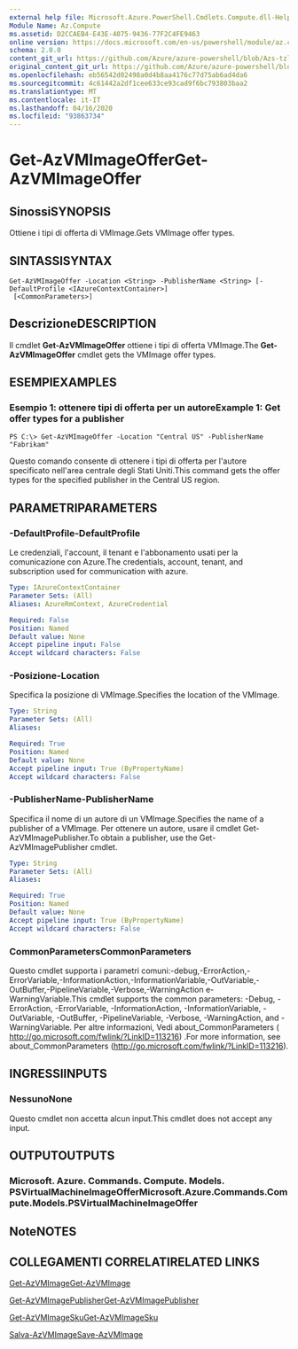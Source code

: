 ```yaml
---
external help file: Microsoft.Azure.PowerShell.Cmdlets.Compute.dll-Help-Help.xml
Module Name: Az.Compute
ms.assetid: D2CCAEB4-E43E-4075-9436-77F2C4FE9463
online version: https://docs.microsoft.com/en-us/powershell/module/az.compute/get-azvmimageoffer
schema: 2.0.0
content_git_url: https://github.com/Azure/azure-powershell/blob/Azs-tzl/src/Compute/Compute/help/Get-AzVMImageOffer.md
original_content_git_url: https://github.com/Azure/azure-powershell/blob/Azs-tzl/src/Compute/Compute/help/Get-AzVMImageOffer.md
ms.openlocfilehash: eb56542d02498a0d4b8aa4176c77d75ab6ad4da6
ms.sourcegitcommit: 4c61442a2df1cee633ce93cad9f6bc793803baa2
ms.translationtype: MT
ms.contentlocale: it-IT
ms.lasthandoff: 04/16/2020
ms.locfileid: "93863734"
---
```

# <span data-ttu-id="ea0c4-101">Get-AzVMImageOffer</span><span class="sxs-lookup"><span data-stu-id="ea0c4-101">Get-AzVMImageOffer</span></span>

## <span data-ttu-id="ea0c4-102">Sinossi</span><span class="sxs-lookup"><span data-stu-id="ea0c4-102">SYNOPSIS</span></span>
<span data-ttu-id="ea0c4-103">Ottiene i tipi di offerta di VMImage.</span><span class="sxs-lookup"><span data-stu-id="ea0c4-103">Gets VMImage offer types.</span></span>

## <span data-ttu-id="ea0c4-104">SINTASSI</span><span class="sxs-lookup"><span data-stu-id="ea0c4-104">SYNTAX</span></span>

```
Get-AzVMImageOffer -Location <String> -PublisherName <String> [-DefaultProfile <IAzureContextContainer>]
 [<CommonParameters>]
```

## <span data-ttu-id="ea0c4-105">Descrizione</span><span class="sxs-lookup"><span data-stu-id="ea0c4-105">DESCRIPTION</span></span>
<span data-ttu-id="ea0c4-106">Il cmdlet **Get-AzVMImageOffer** ottiene i tipi di offerta VMImage.</span><span class="sxs-lookup"><span data-stu-id="ea0c4-106">The **Get-AzVMImageOffer** cmdlet gets the VMImage offer types.</span></span>

## <span data-ttu-id="ea0c4-107">ESEMPI</span><span class="sxs-lookup"><span data-stu-id="ea0c4-107">EXAMPLES</span></span>

### <span data-ttu-id="ea0c4-108">Esempio 1: ottenere tipi di offerta per un autore</span><span class="sxs-lookup"><span data-stu-id="ea0c4-108">Example 1: Get offer types for a publisher</span></span>
```
PS C:\> Get-AzVMImageOffer -Location "Central US" -PublisherName "Fabrikam"
```

<span data-ttu-id="ea0c4-109">Questo comando consente di ottenere i tipi di offerta per l'autore specificato nell'area centrale degli Stati Uniti.</span><span class="sxs-lookup"><span data-stu-id="ea0c4-109">This command gets the offer types for the specified publisher in the Central US region.</span></span>

## <span data-ttu-id="ea0c4-110">PARAMETRI</span><span class="sxs-lookup"><span data-stu-id="ea0c4-110">PARAMETERS</span></span>

### <span data-ttu-id="ea0c4-111">-DefaultProfile</span><span class="sxs-lookup"><span data-stu-id="ea0c4-111">-DefaultProfile</span></span>
<span data-ttu-id="ea0c4-112">Le credenziali, l'account, il tenant e l'abbonamento usati per la comunicazione con Azure.</span><span class="sxs-lookup"><span data-stu-id="ea0c4-112">The credentials, account, tenant, and subscription used for communication with azure.</span></span>

```yaml
Type: IAzureContextContainer
Parameter Sets: (All)
Aliases: AzureRmContext, AzureCredential

Required: False
Position: Named
Default value: None
Accept pipeline input: False
Accept wildcard characters: False
```

### <span data-ttu-id="ea0c4-113">-Posizione</span><span class="sxs-lookup"><span data-stu-id="ea0c4-113">-Location</span></span>
<span data-ttu-id="ea0c4-114">Specifica la posizione di VMImage.</span><span class="sxs-lookup"><span data-stu-id="ea0c4-114">Specifies the location of the VMImage.</span></span>

```yaml
Type: String
Parameter Sets: (All)
Aliases: 

Required: True
Position: Named
Default value: None
Accept pipeline input: True (ByPropertyName)
Accept wildcard characters: False
```

### <span data-ttu-id="ea0c4-115">-PublisherName</span><span class="sxs-lookup"><span data-stu-id="ea0c4-115">-PublisherName</span></span>
<span data-ttu-id="ea0c4-116">Specifica il nome di un autore di un VMImage.</span><span class="sxs-lookup"><span data-stu-id="ea0c4-116">Specifies the name of a publisher of a VMImage.</span></span>
<span data-ttu-id="ea0c4-117">Per ottenere un autore, usare il cmdlet Get-AzVMImagePublisher.</span><span class="sxs-lookup"><span data-stu-id="ea0c4-117">To obtain a publisher, use the Get-AzVMImagePublisher cmdlet.</span></span>

```yaml
Type: String
Parameter Sets: (All)
Aliases: 

Required: True
Position: Named
Default value: None
Accept pipeline input: True (ByPropertyName)
Accept wildcard characters: False
```

### <span data-ttu-id="ea0c4-118">CommonParameters</span><span class="sxs-lookup"><span data-stu-id="ea0c4-118">CommonParameters</span></span>
<span data-ttu-id="ea0c4-119">Questo cmdlet supporta i parametri comuni:-debug,-ErrorAction,-ErrorVariable,-InformationAction,-InformationVariable,-OutVariable,-OutBuffer,-PipelineVariable,-Verbose,-WarningAction e-WarningVariable.</span><span class="sxs-lookup"><span data-stu-id="ea0c4-119">This cmdlet supports the common parameters: -Debug, -ErrorAction, -ErrorVariable, -InformationAction, -InformationVariable, -OutVariable, -OutBuffer, -PipelineVariable, -Verbose, -WarningAction, and -WarningVariable.</span></span> <span data-ttu-id="ea0c4-120">Per altre informazioni, Vedi about_CommonParameters ( http://go.microsoft.com/fwlink/?LinkID=113216) .</span><span class="sxs-lookup"><span data-stu-id="ea0c4-120">For more information, see about_CommonParameters (http://go.microsoft.com/fwlink/?LinkID=113216).</span></span>

## <span data-ttu-id="ea0c4-121">INGRESSI</span><span class="sxs-lookup"><span data-stu-id="ea0c4-121">INPUTS</span></span>

### <span data-ttu-id="ea0c4-122">Nessuno</span><span class="sxs-lookup"><span data-stu-id="ea0c4-122">None</span></span>
<span data-ttu-id="ea0c4-123">Questo cmdlet non accetta alcun input.</span><span class="sxs-lookup"><span data-stu-id="ea0c4-123">This cmdlet does not accept any input.</span></span>

## <span data-ttu-id="ea0c4-124">OUTPUT</span><span class="sxs-lookup"><span data-stu-id="ea0c4-124">OUTPUTS</span></span>

### <span data-ttu-id="ea0c4-125">Microsoft. Azure. Commands. Compute. Models. PSVirtualMachineImageOffer</span><span class="sxs-lookup"><span data-stu-id="ea0c4-125">Microsoft.Azure.Commands.Compute.Models.PSVirtualMachineImageOffer</span></span>

## <span data-ttu-id="ea0c4-126">Note</span><span class="sxs-lookup"><span data-stu-id="ea0c4-126">NOTES</span></span>

## <span data-ttu-id="ea0c4-127">COLLEGAMENTI CORRELATI</span><span class="sxs-lookup"><span data-stu-id="ea0c4-127">RELATED LINKS</span></span>

[<span data-ttu-id="ea0c4-128">Get-AzVMImage</span><span class="sxs-lookup"><span data-stu-id="ea0c4-128">Get-AzVMImage</span></span>](./Get-AzVMImage.md)

[<span data-ttu-id="ea0c4-129">Get-AzVMImagePublisher</span><span class="sxs-lookup"><span data-stu-id="ea0c4-129">Get-AzVMImagePublisher</span></span>](./Get-AzVMImagePublisher.md)

[<span data-ttu-id="ea0c4-130">Get-AzVMImageSku</span><span class="sxs-lookup"><span data-stu-id="ea0c4-130">Get-AzVMImageSku</span></span>](./Get-AzVMImageSku.md)

[<span data-ttu-id="ea0c4-131">Salva-AzVMImage</span><span class="sxs-lookup"><span data-stu-id="ea0c4-131">Save-AzVMImage</span></span>](./Save-AzVMImage.md)



